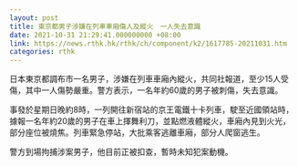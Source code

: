 ```yaml
---
layout: post
title: 東京都男子涉嫌在列車車廂傷人及縱火　一人失去意識
date: 2021-10-31 21:29:41.000000000 +08:00
link: https://news.rthk.hk/rthk/ch/component/k2/1617785-20211031.htm
categories: rthk
---
```


日本東京都調布市一名男子，涉嫌在列車車廂內縱火，共同社報道，至少15人受傷，其中一人傷勢嚴重。警方表示，一名年約60歲的男子被刺傷，失去意識。

事發於星期日晚約8時，一列開往新宿站的京王電鐵十卡列車，駛至近國領站時，據報一名年約20歲的男子在車上揮舞利刀，並點燃液體縱火，車廂內見到火光，部分座位被燒焦。列車緊急停站，大批乘客逃離車廂，部分人爬窗逃生。

警方到場拘捕涉案男子，他目前正被扣查，暫時未知犯案動機。
